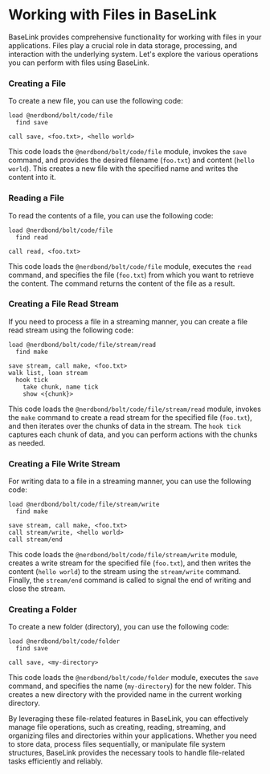 # Working with Files in BaseLink

BaseLink provides comprehensive functionality for working with files in
your applications. Files play a crucial role in data storage,
processing, and interaction with the underlying system. Let's explore
the various operations you can perform with files using BaseLink.

### Creating a File

To create a new file, you can use the following code:

```link
load @nerdbond/bolt/code/file
  find save

call save, <foo.txt>, <hello world>
```

This code loads the `@nerdbond/bolt/code/file` module, invokes the
`save` command, and provides the desired filename (`foo.txt`) and
content (`hello world`). This creates a new file with the specified name
and writes the content into it.

### Reading a File

To read the contents of a file, you can use the following code:

```link
load @nerdbond/bolt/code/file
  find read

call read, <foo.txt>
```

This code loads the `@nerdbond/bolt/code/file` module, executes the
`read` command, and specifies the file (`foo.txt`) from which you want
to retrieve the content. The command returns the content of the file as
a result.

### Creating a File Read Stream

If you need to process a file in a streaming manner, you can create a
file read stream using the following code:

```link
load @nerdbond/bolt/code/file/stream/read
  find make

save stream, call make, <foo.txt>
walk list, loan stream
  hook tick
    take chunk, name tick
    show <{chunk}>
```

This code loads the `@nerdbond/bolt/code/file/stream/read` module,
invokes the `make` command to create a read stream for the specified
file (`foo.txt`), and then iterates over the chunks of data in the
stream. The `hook tick` captures each chunk of data, and you can perform
actions with the chunks as needed.

### Creating a File Write Stream

For writing data to a file in a streaming manner, you can use the
following code:

```link
load @nerdbond/bolt/code/file/stream/write
  find make

save stream, call make, <foo.txt>
call stream/write, <hello world>
call stream/end
```

This code loads the `@nerdbond/bolt/code/file/stream/write` module,
creates a write stream for the specified file (`foo.txt`), and then
writes the content (`hello world`) to the stream using the
`stream/write` command. Finally, the `stream/end` command is called to
signal the end of writing and close the stream.

### Creating a Folder

To create a new folder (directory), you can use the following code:

```link
load @nerdbond/bolt/code/folder
  find save

call save, <my-directory>
```

This code loads the `@nerdbond/bolt/code/folder` module, executes the
`save` command, and specifies the name (`my-directory`) for the new
folder. This creates a new directory with the provided name in the
current working directory.

By leveraging these file-related features in BaseLink, you can
effectively manage file operations, such as creating, reading,
streaming, and organizing files and directories within your
applications. Whether you need to store data, process files
sequentially, or manipulate file system structures, BaseLink provides
the necessary tools to handle file-related tasks efficiently and
reliably.
